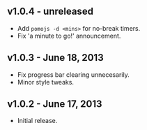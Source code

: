 ## v1.0.4 - unreleased

 * Add `pomojs -d <mins>` for no-break timers.
 * Fix 'a minute to go!' announcement.

## v1.0.3 - June 18, 2013

 * Fix progress bar clearing unnecesarily.
 * Minor style tweaks.

## v1.0.2 - June 17, 2013

 * Initial release.
